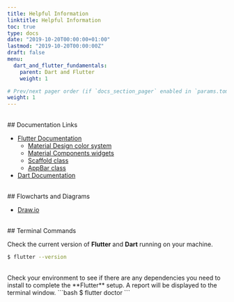 ```yaml
---
title: Helpful Information
linktitle: Helpful Information
toc: true
type: docs
date: "2019-10-20T00:00:00+01:00"
lastmod: "2019-10-20T00:00:00Z"
draft: false
menu:
  dart_and_flutter_fundamentals:
    parent: Dart and Flutter
    weight: 1

# Prev/next pager order (if `docs_section_pager` enabled in `params.toml`)
weight: 1
---
```

<br>
## Documentation Links

- [Flutter Documentation](https://flutter.dev/docs)
  - [Material Design color system](https://material.io/design/color/#)
  - [Material Components widgets](https://flutter.dev/docs/development/ui/widgets/material)
  - [Scaffold class](https://api.flutter.dev/flutter/material/Scaffold-class.html)
  - [AppBar class](https://api.flutter.dev/flutter/material/AppBar-class.html)
- [Dart Documentation](https://dart.dev/guides)

<br>
## Flowcharts and Diagrams

- [Draw.io](https://www.draw.io/)

<br>
## Terminal Commands

Check the current version of **Flutter** and **Dart** running on your machine.
```bash
$ flutter --version
```

<br>
Check your environment to see if there are any dependencies you need to install to complete the **Flutter** setup. A report will be displayed to the terminal window.
```bash
$ flutter doctor
```

<br>
